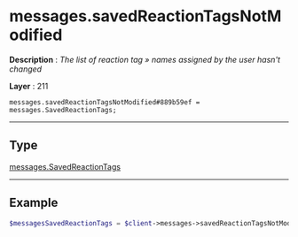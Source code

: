 # messages.savedReactionTagsNotModified

**Description** : *The list of reaction tag » names assigned by the user hasn't changed*

**Layer** : 211

```tl
messages.savedReactionTagsNotModified#889b59ef = messages.SavedReactionTags;
```

---

## Type

[messages.SavedReactionTags](type/messages.SavedReactionTags)

---

## Example

```php
$messagesSavedReactionTags = $client->messages->savedReactionTagsNotModified();
```